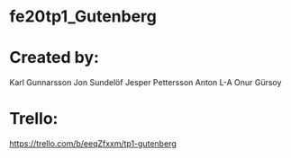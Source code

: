 # fe20tp1_Gutenberg

# Created by:
Karl Gunnarsson
Jon Sundelöf
Jesper Pettersson
Anton L-A
Onur Gürsoy

# Trello:
https://trello.com/b/eeqZfxxm/tp1-gutenberg